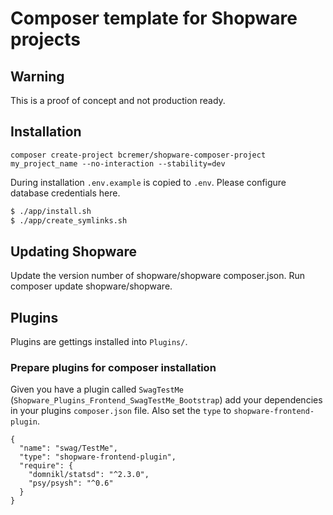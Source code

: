 # Composer template for Shopware projects

## Warning

This is a proof of concept and not production ready.

## Installation

```
composer create-project bcremer/shopware-composer-project my_project_name --no-interaction --stability=dev
```

During installation `.env.example` is copied to `.env`.
Please configure database credentials here.

```bash
$ ./app/install.sh
$ ./app/create_symlinks.sh
```

## Updating Shopware

Update the version number of shopware/shopware composer.json.
Run composer update shopware/shopware.

## Plugins

Plugins are gettings installed into `Plugins/`.

### Prepare plugins for composer installation

Given you have a plugin called `SwagTestMe` (`Shopware_Plugins_Frontend_SwagTestMe_Bootstrap`) add your dependencies in your plugins `composer.json` file.
Also set the `type` to `shopware-frontend-plugin`.


```
{
  "name": "swag/TestMe",
  "type": "shopware-frontend-plugin",
  "require": {
    "domnikl/statsd": "^2.3.0",
    "psy/psysh": "^0.6"
  }
}
```


